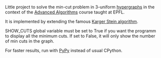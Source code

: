 Little project to solve the min-cut problem in 3-uniform [hypergraphs](https://en.wikipedia.org/wiki/Hypergraph) in the context of the [Advanced Algorithms](https://edu.epfl.ch/coursebook/en/advanced-algorithms-CS-450) course taught at EPFL.

It is implemented by extending the famous [Karger Stein algorithm](https://en.wikipedia.org/wiki/Karger%27s_algorithm "Wiki to Karger Stein algorithm").

SHOW_CUTS global variable must be set to True if you want the programm to display all the minimum cuts. If set to False, it will only show the number of min cuts in the graph.

For faster results, run with [PyPy](https://www.pypy.org/) instead of usual CPython.
